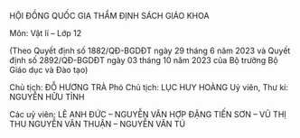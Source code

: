 HỘI ĐỒNG QUỐC GIA THẨM ĐỊNH SÁCH GIÁO KHOA

Môn: Vật lí – Lớp 12

(Theo Quyết định số 1882/QĐ-BGDĐT ngày 29 tháng 6 năm 2023
và Quyết định số 2892/QĐ-BGDĐT ngày 03 tháng 10 năm 2023
của Bộ trưởng Bộ Giáo dục và Đào tạo)

Chủ tịch: ĐỖ HƯƠNG TRÀ
Phó Chủ tịch: LỤC HUY HOÀNG
Uỷ viên, Thư kí: NGUYỄN HỮU TỈNH

Các uỷ viên: LÊ ANH ĐỨC – NGUYỄN VĂN HỢP
ĐẶNG TIẾN SƠN – VŨ THỊ THU
NGUYỄN VĂN THUẬN – NGUYỄN VĂN TÚ